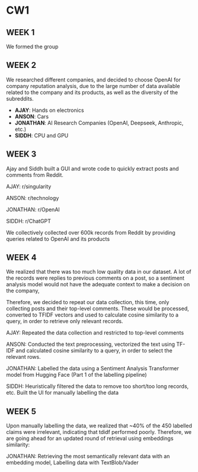 # CW1

## WEEK 1

We formed the group

## WEEK 2

We researched different companies, and decided to choose OpenAI for company reputation analysis, due to the large number of data available related to the company and its products, as well as the diversity of the subreddits.

* **AJAY**: Hands on electronics
* **ANSON**: Cars
* **JONATHAN**: AI Research Companies (OpenAI, Deepseek, Anthropic, etc.)
* **SIDDH**: CPU and GPU

## WEEK 3

Ajay and Siddh built a GUI and wrote code to quickly extract posts and comments from Reddit.

AJAY: r/singularity

ANSON: r/technology

JONATHAN: r/OpenAI

SIDDH: r/ChatGPT

We collectively collected over 600k records from Reddit by providing queries related to OpenAI and its products

## WEEK 4

We realized that there was too much low quality data in our dataset. A lot of the records were replies to previous comments on a post, so a sentiment analysis model would not have the adequate context to make a decision on the company,

Therefore, we decided to repeat our data collection, this time, only collecting posts and their top-level comments. These would be processed, converted to TFIDF vectors and used to calculate cosine similarity to a query, in order to retrieve only relevant records.

AJAY: Repeated the data collection and restricted to top-level comments

ANSON: Conducted the text preprocessing, vectorized the text using TF-IDF and calculated cosine similarity to a query, in order to select the relevant rows.

JONATHAN: Labelled the data using a Sentiment Analysis Transformer model from Hugging Face (Part 1 of the labelling pipeline)

SIDDH: Heuristically filtered the data to remove too short/too long records, etc. Built the UI for manually labelling the data

## WEEK 5

Upon manually labelling the data, we realized that ~40% of the 450 labelled claims were irrelevant, indicating that tdidf performed poorly. Therefore, we are going ahead for an updated round of retrieval using embeddings similarity:

JONATHAN: Retrieving the most semantically relevant data with an embedding model, Labelling data with TextBlob/Vader
